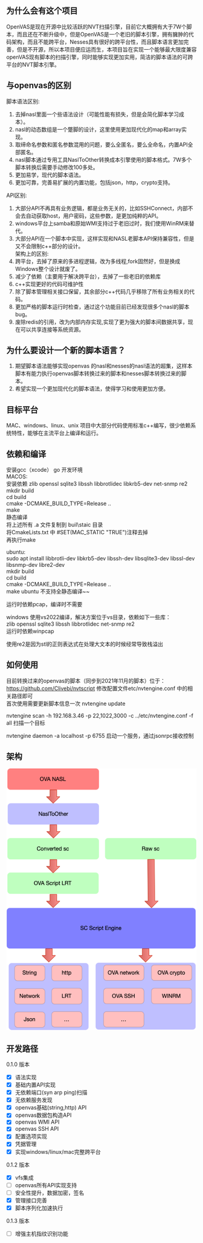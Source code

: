 ## 为什么会有这个项目  
OpenVAS是现在开源中比较活跃的NVT扫描引擎，目前它大概拥有大于7W个脚本，而且还在不断升级中，但是OpenVAS是一个老旧的脚本引擎，拥有臃肿的代码架构，而且不能跨平台，Nesses具有很好的跨平台性，而且脚本语言更加完善，但是不开源，所以本项目便应运而生，本项目旨在实现一个能够最大限度兼容openVAS现有脚本的扫描引擎，同时能够实现更加实用，简洁的脚本语法的可跨平台的NVT脚本引擎。

## 与openvas的区别  
脚本语法区别:  
1. 去掉nasl里面一个些语法设计（可能性能有损失，但是会简化脚本学习成本）。  
2. nasl的动态数组是一个蹩脚的设计，这里使用更加现代化的map和array实现。  
3. 取缔命名参数和匿名参数混用的问题，要么全匿名，要么全命名，内置API全部匿名。  
4. nasl脚本通过专用工具NaslToOther转换成本引擎使用的脚本格式。7W多个脚本转换后需要手动修改100多处。  
5. 更加易学，现代的脚本语法。  
6. 更加可靠，完善易扩展的内置功能，包括json，http，crypto支持。  

API区别:  
1. 大部分API不再具有业务逻辑，都是业务无关的，比如SSHConnect，内部不会去自动获取host，用户密码，这些参数，是更加纯粹的API。  
2. windows平台上samba和原始WMI支持过于老旧过时，我们使用WinRM来替代。  
3. 大部分API在一个脚本中实现，这样实现和NASL老脚本API保持兼容性，但是又不会限制c++部分的设计。  
架构上的区别:  
1. 跨平台，去掉了原来的多进程逻辑，改为多线程,fork固然好，但是换成Windows整个设计就废了。  
2. 减少了依赖（主要用于解决跨平台），去掉了一些老旧的依赖库  
3. c++实现更好的代码可维护性  
4. 除了脚本管理相关接口保留，其余部分c++代码几乎移除了所有业务相关的代码。  
5. 更加严格的脚本运行时检查，通过这个功能目前已经发现很多个nasl的脚本bug。  
6. 废除redis的引用，改为内部内存实现,实现了更为强大的脚本间数据共享，现在可以共享连接等系统资源。  

## 为什么要设计一个新的脚本语言？  
1. 期望脚本语法能够实现openvas 的nasl和nesses的nasl语法的超集，这样本脚本有能力执行openvas脚本转换过来的脚本和nesses脚本转换过来的脚本。
2. 希望实现一个更加现代化的脚本语法，使得学习和使用更加方便。

## 目标平台
MAC、windows、linux、unix
项目中大部分代码使用标准c++编写，很少依赖系统特性，能够在主流平台上编译和运行。  

## 依赖和编译  
安装gcc（xcode） go 开发环境  
MACOS:  
安装依赖 zlib openssl sqlite3 libssh  libbrotlidec libkrb5-dev net-snmp re2
mkdir build  
cd build  
cmake -DCMAKE_BUILD_TYPE=Release ..  
make   
静态编译  
将上述所有 .a 文件复制到 buil\staic 目录  
将CmakeLists.txt 中 #SET(MAC_STATIC "TRUE")注释去掉  
再执行make  


ubuntu:  
sudo apt install libbrotli-dev libkrb5-dev libssh-dev libsqlite3-dev libssl-dev libsnmp-dev libre2-dev  
mkdir build  
cd build  
cmake -DCMAKE_BUILD_TYPE=Release ..  
make 
ubuntu 不支持全静态编译~~  

运行时依赖pcap，编译时不需要  

windows 使用vs2022编译，解决方案位于vs目录，依赖如下一些库：  
zlib openssl sqlite3 libssh  libbrotlidec  net-snmp re2  
运行时依赖winpcap   

使用re2是因为stl的正则表达式在处理大文本的时候经常导致栈溢出  


## 如何使用
目前转换过来的openvas的脚本（同步到2021年11月的脚本）位于：https://github.com/Clivebi/nvtscript 
修改配置文件etc/nvtengine.conf 中的相关路径即可  
首次使用需要更新脚本信息一次 nvtengine update 

nvtengine scan -h 192.168.3.46 -p 22,1022,3000 -c ../etc/nvtengine.conf -f all
扫描一个目标

nvtengine daemon -a localhost -p 6755 启动一个服务，通过jsonrpc接收控制

## 架构  
![整体架构](https://github.com/Clivebi/nvtengine/blob/main/doc/img/nvtengine.png)

## 开发路径
0.1.0 版本  
- [x] 语法实现  
- [x] 基础内置API实现  
- [x] 无依赖端口(syn arp ping)扫描  
- [x] 无依赖服务发现  
- [x] openvas基础(string,http) API  
- [x] openvas数据包构造API  
- [x] openvas WMI API  
- [x] openvas SSH API  
- [x] 配置选项实现
- [x] 凭据管理
- [x] 实现windows/linux/mac完整跨平台

0.1.2  版本  
- [x] vfs集成
- [ ] openvas所有API实现支持
- [ ] 安全性提升，数据加密，签名
- [x] 管理接口完善
- [x] 脚本序列化加速执行

0.1.3  版本  
- [ ] 增强主机指纹识别功能
